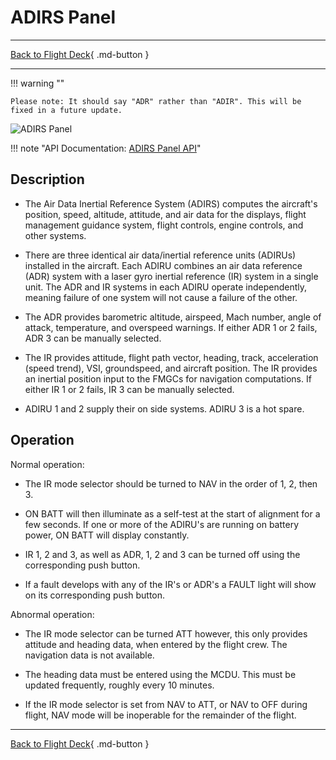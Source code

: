 # ADIRS Panel

---

[Back to Flight Deck](../index.md){ .md-button }

---

!!! warning ""

    Please note: It should say "ADR" rather than "ADIR". This will be fixed in a future update.

![ADIRS Panel](../../../assets/a32nx-briefing/overhead-panel/ADIRS.jpg "ADIRS Panel")

!!! note "API Documentation: [ADIRS Panel API](../../../../fbw-a32nx/a32nx-api/a32nx-flightdeck-api.md#adirs-panel)"

## Description

- The Air Data Inertial Reference System (ADIRS) computes the aircraft's position, speed, altitude, attitude, and air data for the displays, flight management guidance system, flight controls, engine controls, and other systems.

- There are three identical air data/inertial reference units (ADIRUs) installed in the aircraft. Each ADIRU combines an air data reference (ADR) system with a laser gyro inertial reference (IR) system in a single unit. The ADR and IR systems in each ADIRU operate independently, meaning failure of one system will not cause a failure of the other.

- The ADR provides barometric altitude, airspeed, Mach number, angle of attack, temperature, and overspeed warnings. If either ADR 1 or 2 fails, ADR 3 can be manually selected.

- The IR provides attitude, flight path vector, heading, track, acceleration (speed trend), VSI, groundspeed, and aircraft position. The IR provides an inertial position input to the FMGCs for navigation computations. If either IR 1 or 2 fails, IR 3 can be manually selected.

- ADIRU 1 and 2 supply their on side systems. ADIRU 3 is a hot spare.

## Operation

Normal operation:

- The IR mode selector should be turned to NAV in the order of 1, 2, then 3.

- ON BATT will then illuminate as a self-test at the start of alignment for a few seconds. If one or more of the ADIRU's are running on battery power, ON BATT will display constantly.

- IR 1, 2 and 3, as well as ADR, 1, 2 and 3 can be turned off using the corresponding push button.

- If a fault develops with any of the IR's or ADR's a FAULT light will show on its corresponding push button.

Abnormal operation:

- The IR mode selector can be turned ATT however, this only provides attitude and heading data, when entered by the flight crew. The navigation data is not available.

- The heading data must be entered using the MCDU. This must be updated frequently, roughly every 10 minutes.

- If the IR mode selector is set from NAV to ATT, or NAV to OFF during flight, NAV mode will be inoperable for the remainder of the flight.

---

[Back to Flight Deck](../index.md){ .md-button }
